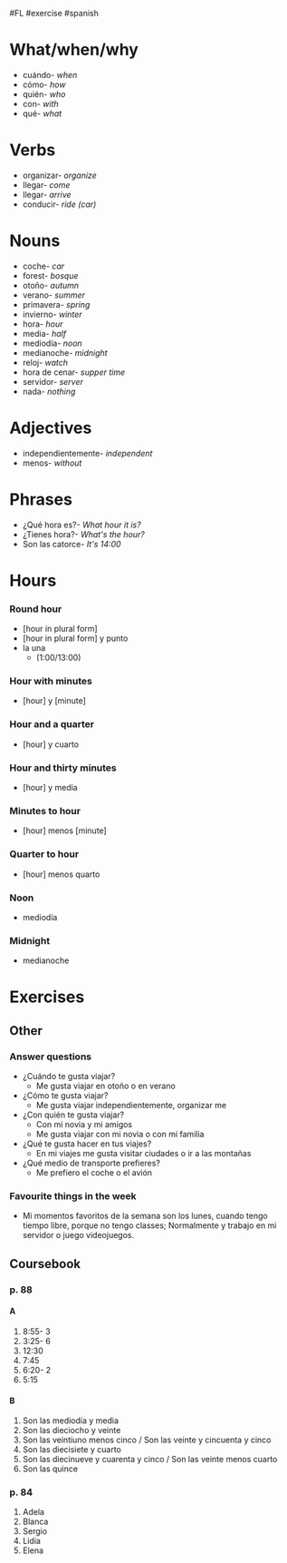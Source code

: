 #FL #exercise #spanish 

# What/when/why
- cuándo- *when*
- cómo- *how*
- quién- *who*
- con- *with*
- qué- *what*

# Verbs
- organizar- *organize*
- llegar- *come*
- llegar- *arrive*
- conducir- *ride (car)*

# Nouns
- coche- *car*
- forest- *bosque*
- otoño- *autumn*
- verano- *summer*
- primavera- *spring*
- invierno- *winter*
- hora- *hour*
- media- *half*
- mediodía- *noon*
- medianoche- *midnight*
- reloj- *watch*
- hora de cenar- *supper time*
- servidor- *server*
- nada- *nothing*

# Adjectives
- independientemente- *independent*
- menos- *without*

# Phrases
- ¿Qué hora es?- *What hour it is?*
- ¿Tienes hora?- *What's the hour?*
- Son las catorce- *It's 14:00*

# Hours
### Round hour
- \[hour in plural form]
- \[hour in plural form] y punto
- la una
	- (1:00/13:00)

### Hour with minutes
- \[hour] y \[minute]

### Hour and a quarter
- \[hour] y cuarto

### Hour and thirty minutes
- \[hour] y media

### Minutes to hour
- \[hour] menos \[minute]

### Quarter to hour
- \[hour] menos quarto

### Noon
- mediodía

### Midnight
- medianoche

# Exercises
## Other
### Answer questions
- ¿Cuándo te gusta viajar?
	- Me gusta viajar en otoño o en verano
- ¿Cómo te gusta viajar?
	- Me gusta viajar independientemente, organizar me
- ¿Con quién te gusta viajar?
	- Con mi novia y mi amigos
	- Me gusta viajar con mi novia o con mi familia
- ¿Qué te gusta hacer en tus viajes?
	- En mi viajes me gusta visitar ciudades o ir a las montañas
- ¿Qué medio de transporte prefieres?
	- Me prefiero el coche o el avión

### Favourite things in the week
- Mi momentos favoritos de la semana son los lunes, cuando tengo tiempo libre, porque no tengo classes; Normalmente y trabajo en mi servidor o juego videojuegos.

## Coursebook
### p. 88
#### A
1. 8:55- 3
2. 3:25- 6
3. 12:30
4. 7:45 
5. 6:20- 2
6. 5:15
#### B
1. Son las mediodía y media
2. Son las dieciocho y veinte
3. Son las veintiuno menos cinco / Son las veinte y cincuenta y cinco
4. Son las diecisiete y cuarto
5. Son las diecinueve y cuarenta y cinco / Son las veinte menos cuarto
6. Son las quince 

### p. 84
1. Adela
2. Blanca
3. Sergio
4. Lidia
5. Elena